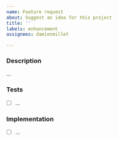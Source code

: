 ```yaml
---
name: Feature request
about: Suggest an idea for this project
title: ''
labels: enhancement
assignees: damienmillet

---
```


### Description

...

### Tests

- [ ] ...

### Implementation

- [ ] ...
